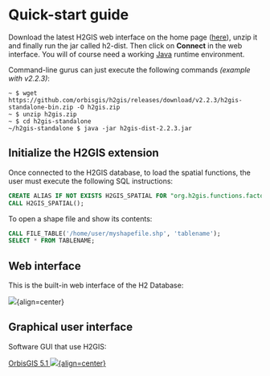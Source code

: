 # Quick-start guide

Download the latest H2GIS web interface on the home page ([here][]), unzip it and finally run the jar called h2-dist. Then click on **Connect** in the web interface. You will of course need a working [Java][] runtime environment.

Command-line gurus can just execute the following commands *(example with v2.2.3)*:

```console
~ $ wget https://github.com/orbisgis/h2gis/releases/download/v2.2.3/h2gis-standalone-bin.zip -O h2gis.zip
~ $ unzip h2gis.zip
~ $ cd h2gis-standalone
~/h2gis-standalone $ java -jar h2gis-dist-2.2.3.jar
```

## Initialize the H2GIS extension

Once connected to the H2GIS database, to load the spatial functions, the user must execute the following SQL instructions:

```sql
CREATE ALIAS IF NOT EXISTS H2GIS_SPATIAL FOR "org.h2gis.functions.factory.H2GISFunctions.load";
CALL H2GIS_SPATIAL();
```

To open a shape file and show its contents:

```sql
CALL FILE_TABLE('/home/user/myshapefile.shp', 'tablename');
SELECT * FROM TABLENAME;
```

## Web interface

This is the built-in web interface of the H2 Database:

![](./getting-started/screenshot_h2gui.png){align=center}

## Graphical user interface

Software GUI that use H2GIS:

<a href="http://www.orbisgis.org" target="_blank">OrbisGIS 5.1
![](./getting-started/screenshot_wms.png){align=center}</a>


[here]: https://github.com/orbisgis/h2gis/releases
[Java]: http://java.com/en/download/index.jsp

